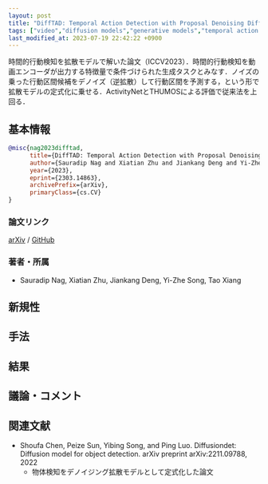```yaml
---
layout: post
title: "DiffTAD: Temporal Action Detection with Proposal Denoising Diffusion. (arXiv:2303.14863v2 [cs.CV] UPDATED)"
tags: ["video","diffusion models","generative models","temporal action localization"]
last_modified_at: 2023-07-19 22:42:22 +0900
---
```


時間的行動検知を拡散モデルで解いた論文（ICCV2023）．時間的行動検知を動画エンコーダが出力する特徴量で条件づけられた生成タスクとみなす．ノイズの乗った行動区間候補をデノイズ（逆拡散）して行動区間を予測する，という形で拡散モデルの定式化に乗せる．ActivityNetとTHUMOSによる評価で従来法を上回る．

## 基本情報

```bibtex
@misc{nag2023difftad,
      title={DiffTAD: Temporal Action Detection with Proposal Denoising Diffusion}, 
      author={Sauradip Nag and Xiatian Zhu and Jiankang Deng and Yi-Zhe Song and Tao Xiang},
      year={2023},
      eprint={2303.14863},
      archivePrefix={arXiv},
      primaryClass={cs.CV}
}
```

### 論文リンク

[arXiv](http://arxiv.org/abs/2303.14863) / [GitHub](https://github.com/sauradip/DiffusionTAD)

### 著者・所属

* Sauradip Nag, Xiatian Zhu, Jiankang Deng, Yi-Zhe Song, Tao Xiang

## 新規性

## 手法

## 結果

## 議論・コメント

## 関連文献

* Shoufa Chen, Peize Sun, Yibing Song, and Ping Luo. Diffusiondet: Diffusion model for object detection. arXiv preprint arXiv:2211.09788, 2022
    * 物体検知をデノイジング拡散モデルとして定式化した論文

